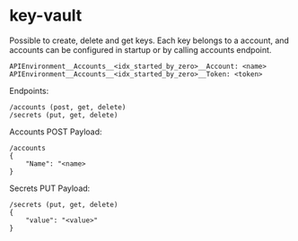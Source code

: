 # key-vault
Possible to create, delete and get keys. Each key belongs to a account, and accounts can be configured in startup or by calling accounts endpoint.

```
APIEnvironment__Accounts__<idx_started_by_zero>__Account: <name>
APIEnvironment__Accounts__<idx_started_by_zero>__Token: <token>
```

Endpoints:

```
/accounts (post, get, delete)
/secrets (put, get, delete)
```

Accounts POST Payload:
```
/accounts
{
    "Name": "<name>
}
```

Secrets PUT Payload:
```
/secrets (put, get, delete)
{
    "value": "<value>"
}
```